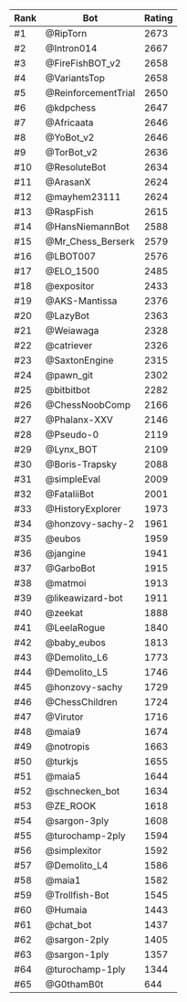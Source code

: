 Rank|Bot|Rating
---|---|---
#1|@RipTorn|2673
#2|@Intron014|2667
#3|@FireFishBOT_v2|2658
#4|@VariantsTop|2658
#5|@ReinforcementTrial|2650
#6|@kdpchess|2647
#7|@Africaata|2646
#8|@YoBot_v2|2646
#9|@TorBot_v2|2636
#10|@ResoluteBot|2634
#11|@ArasanX|2624
#12|@mayhem23111|2624
#13|@RaspFish|2615
#14|@HansNiemannBot|2588
#15|@Mr_Chess_Berserk|2579
#16|@LBOT007|2576
#17|@ELO_1500|2485
#18|@expositor|2433
#19|@AKS-Mantissa|2376
#20|@LazyBot|2363
#21|@Weiawaga|2328
#22|@catriever|2326
#23|@SaxtonEngine|2315
#24|@pawn_git|2302
#25|@bitbitbot|2282
#26|@ChessNoobComp|2166
#27|@Phalanx-XXV|2146
#28|@Pseudo-0|2119
#29|@Lynx_BOT|2109
#30|@Boris-Trapsky|2088
#31|@simpleEval|2009
#32|@FataliiBot|2001
#33|@HistoryExplorer|1973
#34|@honzovy-sachy-2|1961
#35|@eubos|1959
#36|@jangine|1941
#37|@GarboBot|1915
#38|@matmoi|1913
#39|@likeawizard-bot|1911
#40|@zeekat|1888
#41|@LeelaRogue|1840
#42|@baby_eubos|1813
#43|@Demolito_L6|1773
#44|@Demolito_L5|1746
#45|@honzovy-sachy|1729
#46|@ChessChildren|1724
#47|@Virutor|1716
#48|@maia9|1674
#49|@notropis|1663
#50|@turkjs|1655
#51|@maia5|1644
#52|@schnecken_bot|1634
#53|@ZE_ROOK|1618
#54|@sargon-3ply|1608
#55|@turochamp-2ply|1594
#56|@simplexitor|1592
#57|@Demolito_L4|1586
#58|@maia1|1582
#59|@Trollfish-Bot|1545
#60|@Humaia|1443
#61|@chat_bot|1437
#62|@sargon-2ply|1405
#63|@sargon-1ply|1357
#64|@turochamp-1ply|1344
#65|@G0thamB0t|644
